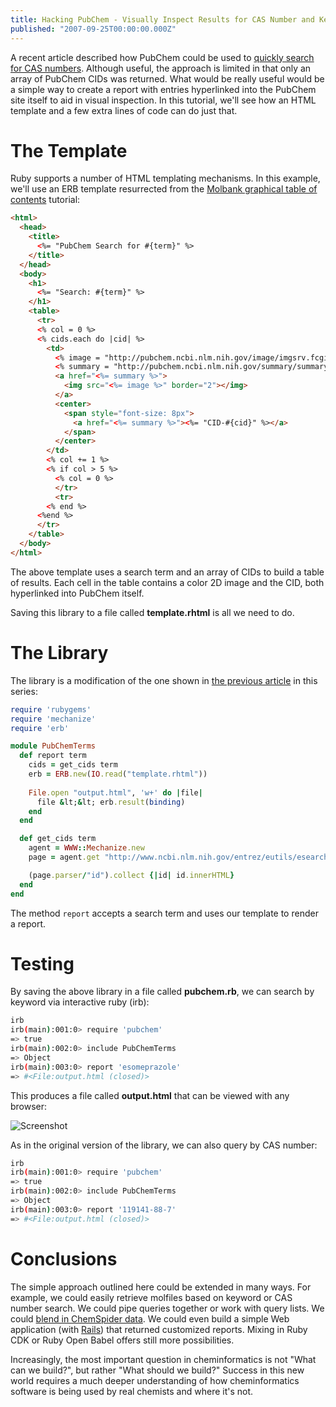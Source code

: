 ```yaml
---
title: Hacking PubChem - Visually Inspect Results for CAS Number and Keyword Searches
published: "2007-09-25T00:00:00.000Z"
---
```


A recent article described how PubChem could be used to [quickly search for CAS numbers](/articles/2007/09/13/hacking-pubchem-convert-cas-numbers-into-pubchem-cids-with-ruby). Although useful, the approach is limited in that only an array of PubChem CIDs was returned. What would be really useful would be a simple way to create a report with entries hyperlinked into the PubChem site itself to aid in visual inspection. In this tutorial, we'll see how an HTML template and a few extra lines of code can do just that.

# The Template

Ruby supports a number of HTML templating mechanisms. In this example, we'll use an ERB template resurrected from the [Molbank graphical table of contents](/articles/2006/12/11/hacking-molbank-creating-a-graphical-table-of-contents) tutorial:

```html
<html>
  <head>
    <title>
      <%= "PubChem Search for #{term}" %>
    </title>
  </head>
  <body>
    <h1>
      <%= "Search: #{term}" %>
    </h1>
    <table>
      <tr>
      <% col = 0 %>
      <% cids.each do |cid| %>
        <td>
          <% image = "http://pubchem.ncbi.nlm.nih.gov/image/imgsrv.fcgi?cid=#{cid}" %>
          <% summary = "http://pubchem.ncbi.nlm.nih.gov/summary/summary.cgi?cid=#{cid}" %>
          <a href="<%= summary %>">
            <img src="<%= image %>" border="2"></img>
          </a>
          <center>
            <span style="font-size: 8px">
              <a href="<%= summary %>"><%= "CID-#{cid}" %></a>
            </span>
          </center>
        </td>
        <% col += 1 %>
        <% if col > 5 %>
          <% col = 0 %>
          </tr>
          <tr>
        <% end %>
      <%end %>
      </tr>
    </table>
  </body>
</html>
```

The above template uses a search term and an array of CIDs to build a table of results. Each cell in the table contains a color 2D image and the CID, both hyperlinked into PubChem itself.

Saving this library to a file called <strong>template.rhtml</strong> is all we need to do.

# The Library

The library is a modification of the one shown in <a href="/articles/2007/09/13/hacking-pubchem-convert-cas-numbers-into-pubchem-cids-with-ruby">the previous article</a> in this series:

```ruby
require 'rubygems'
require 'mechanize'
require 'erb'

module PubChemTerms
  def report term
    cids = get_cids term
    erb = ERB.new(IO.read("template.rhtml"))
    
    File.open "output.html", 'w+' do |file|
      file &lt;&lt; erb.result(binding)
    end
  end

  def get_cids term
    agent = WWW::Mechanize.new
    page = agent.get "http://www.ncbi.nlm.nih.gov/entrez/eutils/esearch.fcgi?db=pccompound&retmax=100&term=#{term}"

    (page.parser/"id").collect {|id| id.innerHTML}
  end
end
```

The method <code>report</code> accepts a search term and uses our template to render a report.

# Testing

By saving the above library in a file called <strong>pubchem.rb</strong>, we can search by keyword via interactive ruby (irb):

```bash
irb
irb(main):001:0> require 'pubchem'
=> true
irb(main):002:0> include PubChemTerms
=> Object
irb(main):003:0> report 'esomeprazole'
=> #<File:output.html (closed)>
```

This produces a file called **output.html** that can be viewed with any browser:

![Screenshot](/images/posts/20070925/screenshot.png "Screenshot")

As in the original version of the library, we can also query by CAS number:

```bash
irb
irb(main):001:0> require 'pubchem'
=> true
irb(main):002:0> include PubChemTerms
=> Object
irb(main):003:0> report '119141-88-7'
=> #<File:output.html (closed)>
```

# Conclusions

The simple approach outlined here could be extended in many ways. For example, we could easily retrieve molfiles based on keyword or CAS number search. We could pipe queries together or work with query lists. We could [blend in ChemSpider data](/articles/2007/09/17/hacking-chemspider-query-by-smiles-and-inchi-with-ruby). We could even build a simple Web application (with [Rails](http://rubyonrails.org)) that returned customized reports. Mixing in Ruby CDK or Ruby Open Babel offers still more possibilities.

Increasingly, the most important question in cheminformatics is not "What can we build?", but rather "What should we build?" Success in this new world requires a much deeper understanding of how cheminformatics software is being used by real chemists and where it's not.